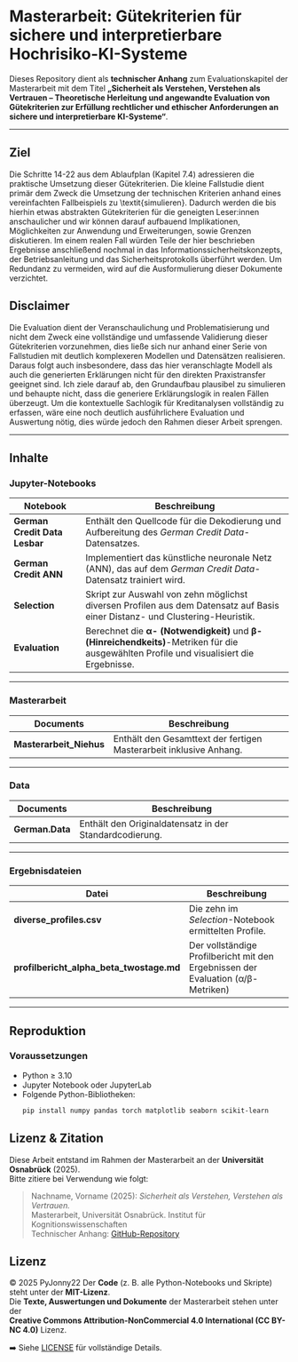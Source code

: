 # Masterarbeit: Gütekriterien für sichere und interpretierbare Hochrisiko-KI-Systeme

Dieses Repository dient als **technischer Anhang** zum Evaluationskapitel der Masterarbeit mit dem Titel **„Sicherheit als Verstehen, Verstehen als Vertrauen – Theoretische Herleitung und angewandte Evaluation von Gütekriterien zur Erfüllung rechtlicher und ethischer Anforderungen an sichere und interpretierbare KI-Systeme“**.

---


## Ziel 
Die Schritte 14-22 aus dem Ablaufplan (Kapitel 7.4) adressieren die praktische Umsetzung dieser Gütekriterien. Die kleine Fallstudie dient primär dem Zweck die Umsetzung der technischen Kriterien anhand eines vereinfachten Fallbeispiels zu \textit{simulieren}. Dadurch werden die bis hierhin etwas abstrakten Gütekriterien für die geneigten Leser:innen anschaulicher und wir können darauf aufbauend Implikationen, Möglichkeiten zur Anwendung und Erweiterungen, sowie Grenzen diskutieren. Im einem realen Fall würden Teile der hier beschrieben Ergebnisse anschließend nochmal in das Informationssicherheitskonzepts, der Betriebsanleitung und das Sicherheitsprotokolls überführt werden. Um Redundanz zu vermeiden, wird auf die Ausformulierung dieser Dokumente verzichtet. 

## Disclaimer
Die Evaluation dient der Veranschaulichung und Problematisierung und nicht dem Zweck eine vollständige und umfassende Validierung dieser Gütekriterien vorzunehmen, dies ließe sich nur anhand einer Serie von Fallstudien mit deutlich komplexeren Modellen und Datensätzen realisieren. Daraus folgt auch insbesondere, dass das hier veranschlagte Modell als auch die generierten Erklärungen nicht für den direkten Praxistransfer geeignet sind. Ich ziele darauf ab, den Grundaufbau plausibel zu simulieren und behaupte nicht, dass die generiere Erklärungslogik in realen Fällen überzeugt. Um die kontextuelle Sachlogik für Kreditanalysen vollständig zu erfassen, wäre eine noch deutlich ausführlichere Evaluation und Auswertung nötig, dies würde jedoch den Rahmen dieser Arbeit sprengen. 

---

## Inhalte

### Jupyter-Notebooks

| Notebook | Beschreibung |
|-----------|---------------|
| **German Credit Data Lesbar** | Enthält den Quellcode für die Dekodierung und Aufbereitung des *German Credit Data*-Datensatzes. |
| **German Credit ANN** | Implementiert das künstliche neuronale Netz (ANN), das auf dem *German Credit Data*-Datensatz trainiert wird. |
| **Selection** | Skript zur Auswahl von zehn möglichst diversen Profilen aus dem Datensatz auf Basis einer Distanz- und Clustering-Heuristik. |
| **Evaluation** | Berechnet die **α- (Notwendigkeit)** und **β- (Hinreichendkeits)**-Metriken für die ausgewählten Profile und visualisiert die Ergebnisse. |

---

### Masterarbeit

| Documents | Beschreibung |
|-----------|---------------|
| **Masterarbeit_Niehus** | Enthält den Gesamttext der fertigen Masterarbeit inklusive Anhang. |

---

### Data

| Documents | Beschreibung |
|-----------|---------------|
| **German.Data** | Enthält den Originaldatensatz in der Standardcodierung. |

---

### Ergebnisdateien

| Datei | Beschreibung |
|--------|---------------|
| **diverse_profiles.csv** | Die zehn im *Selection*-Notebook ermittelten Profile. |
| **profilbericht_alpha_beta_twostage.md** | Der vollständige Profilbericht mit den Ergebnissen der Evaluation (α/β-Metriken) |

---

## Reproduktion

### Voraussetzungen

- Python ≥ 3.10  
- Jupyter Notebook oder JupyterLab  
- Folgende Python-Bibliotheken:
  ```bash
  pip install numpy pandas torch matplotlib seaborn scikit-learn

## Lizenz & Zitation

Diese Arbeit entstand im Rahmen der Masterarbeit an der **Universität Osnabrück** (2025).  
Bitte zitiere bei Verwendung wie folgt:

> Nachname, Vorname (2025): _Sicherheit als Verstehen, Verstehen als Vertrauen._  
> Masterarbeit, Universität Osnabrück. Institut für Kognitionswissenschaften  
> Technischer Anhang: [GitHub-Repository](https://github.com/PyJonny22/Masterarbeit_Guetekriterien-sichere-und-interpetierbare-Hochrisiko-KI-Systeme)

## Lizenz
© 2025 PyJonny22
Der **Code** (z. B. alle Python-Notebooks und Skripte) steht unter der **MIT-Lizenz**.  
Die **Texte, Auswertungen und Dokumente** der Masterarbeit stehen unter der  
**Creative Commons Attribution-NonCommercial 4.0 International (CC BY-NC 4.0)** Lizenz.

➡️ Siehe [LICENSE](./LICENSE) für vollständige Details.
